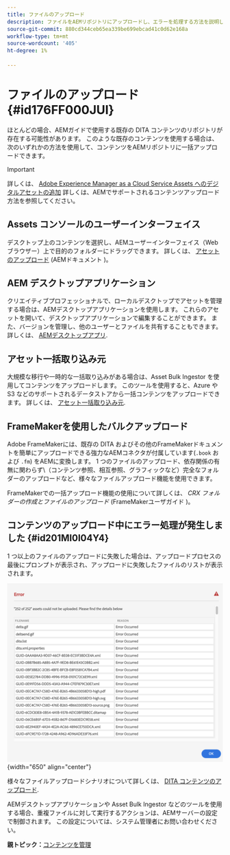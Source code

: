 ```yaml
---
title: ファイルのアップロード
description: ファイルをAEMリポジトリにアップロードし、エラーを処理する方法を説明します。 アセットコンソールのユーザーインターフェイス、AEMデスクトップアプリケーション、アセット一括取り込みFrameMaker、および一括アップロードに関する知識がある。
source-git-commit: 880cd344ceb65ea339be699ebcad41c0d62e168a
workflow-type: tm+mt
source-wordcount: '405'
ht-degree: 1%

---
```


# ファイルのアップロード {#id176FF000JUI}

ほとんどの場合、AEMガイドで使用する既存の DITA コンテンツのリポジトリが存在する可能性があります。 このような既存のコンテンツを使用する場合は、次のいずれかの方法を使用して、コンテンツをAEMリポジトリに一括アップロードできます。

>[!IMPORTANT]
>
> 詳しくは、 [Adobe Experience Manager as a Cloud Service Assets へのデジタルアセットの追加](https://experienceleague.adobe.com/docs/experience-manager-cloud-service/assets/manage/add-assets.html) 詳しくは、AEMでサポートされるコンテンツアップロード方法を参照してください。

## Assets コンソールのユーザーインターフェイス

デスクトップ上のコンテンツを選択し、AEMユーザーインターフェイス（Web ブラウザー）上で目的のフォルダーにドラッグできます。 詳しくは、 [アセットのアップロード](https://experienceleague.adobe.com/docs/experience-manager-cloud-service/assets/manage/add-assets.html#upload-assets) (AEMドキュメント )。

## AEM デスクトップアプリケーション

クリエイティブプロフェッショナルで、ローカルデスクトップでアセットを管理する場合は、AEMデスクトップアプリケーションを使用します。 これらのアセットを開いて、デスクトップアプリケーションで編集することができます。 また、バージョンを管理し、他のユーザーとファイルを共有することもできます。 詳しくは、 [AEMデスクトップアプリ](https://experienceleague.adobe.com/docs/experience-manager-desktop-app/using/using.html?lang=ja).

## アセット一括取り込み元

大規模な移行や一時的な一括取り込みがある場合は、Asset Bulk Ingestor を使用してコンテンツをアップロードします。 このツールを使用すると、Azure や S3 などのサポートされるデータストアから一括コンテンツをアップロードできます。 詳しくは、 [アセット一括取り込み元](https://experienceleague.adobe.com/docs/experience-manager-cloud-service/assets/manage/add-assets.html?lang=en#asset-bulk-ingestor).

## FrameMakerを使用したバルクアップロード

Adobe FrameMakerには、既存の DITA およびその他のFrameMakerドキュメントを簡単にアップロードできる強力なAEMコネクタが付属しています\(`.book` および `.fm`\) をAEMに変換します。 1 つのファイルのアップロード、依存関係の有無に関わらず\（コンテンツ参照、相互参照、グラフィックなど）完全なフォルダーのアップロードなど、様々なファイルアップロード機能を使用できます。

FrameMakerでの一括アップロード機能の使用について詳しくは、 *CRX フォルダーの作成とファイルのアップロード* (FrameMakerユーザガイド )。

## コンテンツのアップロード中にエラー処理が発生しました {#id201MI0I04Y4}

1 つ以上のファイルのアップロードに失敗した場合は、アップロードプロセスの最後にプロンプトが表示され、アップロードに失敗したファイルのリストが表示されます。

![](images/uuid-files-failed-to-upload_cs.png){width="650" align="center"}

様々なファイルアップロードシナリオについて詳しくは、 [DITA コンテンツのアップロード](authoring-file-management.md#).

AEMデスクトップアプリケーションや Asset Bulk Ingestor などのツールを使用する場合、重複ファイルに対して実行するアクションは、AEMサーバーの設定で制御されます。 この設定については、システム管理者にお問い合わせください。

**親トピック：**[&#x200B;コンテンツを管理](authoring.md)
